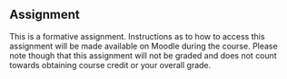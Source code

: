 
## Assignment

This is a formative assignment. Instructions as to how to access this assignment will be made available on Moodle during the course. Please note though that this assignment will not be graded and does not count towards obtaining course credit or your overall grade.



